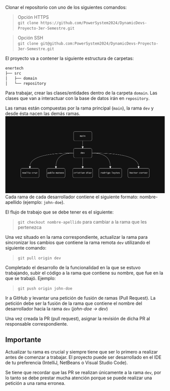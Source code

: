 Clonar el repositorio con uno de los siguientes comandos:
> Opción HTTPS <br> `git clone https://github.com/PowerSystem2024/DynamicDevs-Proyecto-3er-Semestre.git`

> Opción SSH <br> `git clone git@github.com:PowerSystem2024/DynamicDevs-Proyecto-3er-Semestre.git`

El proyecto va a contener la siguiente estructura de carpetas:
```
enertech
├── src
│   ├── domain
│   └── repository
```
Para trabajar, crear las clases/entidades dentro de la carpeta `domain`. Las clases que van a interactuar con la base de datos irán en `repository`.

Las ramas están compuestas por la rama principal (`main`), la rama `dev` y desde ésta nacen las demás ramas.
![Diagrama que muestra la estructura de ramas del proyecto](diagrams/branches.svg)
Cada rama de cada desarrollador contiene el siguiente formato: nombre-apellido (ejemplo: `john-doe`).

El flujo de trabajo que se debe tener es el siguiente:
> `git checkout nombre-apellido` para cambiar a la rama que les pertenezca

Una vez situado en la rama correspondiente, actualizar la rama para sincronizar los cambios que contiene la rama remota `dev` utilizando el siguiente comando:
> `git pull origin dev`

Completado el desarrollo de la funcionalidad en la que se estuvo trabajando, subir el código a la rama que contiene su nombre, que fue en la que se trabajó. Ejemplo:
> `git push origin john-doe`

Ir a GitHub y levantar una petición de fusión de ramas (Pull Request). La petición debe ser la fusión de la rama que contiene el nombre del desarrollador hacia la rama `dev` (_john-doe -> dev_)

Una vez creada la PR (pull request), asignar la revisión de dicha PR al responsable correspondiente.

## Importante
Actualizar tu rama es crucial y siempre tiene que ser lo primero a realizar antes de comenzar a trabajar.
El proyecto puede ser desarrollado en el IDE de tu preferencia (IntelliJ, NetBeans o Visual Studio Code).

Se tiene que recordar que las PR se realizan únicamente a la rama `dev`, por lo tanto se debe prestar mucha atención porque se puede realizar una petición a una rama erronea.